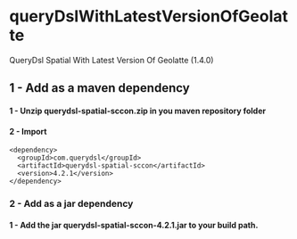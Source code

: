 # queryDslWithLatestVersionOfGeolatte #
QueryDsl Spatial With Latest Version Of Geolatte (1.4.0)

## 1 - Add as a maven dependency


#### 1 - Unzip querydsl-spatial-sccon.zip in you maven repository folder
#### 2 - Import 
```
<dependency>
  <groupId>com.querydsl</groupId>
  <artifactId>querydsl-spatial-sccon</artifactId>
  <version>4.2.1</version>
</dependency>
```

### 2 - Add as a jar dependency

#### 1 - Add the jar querydsl-spatial-sccon-4.2.1.jar to your build path.
